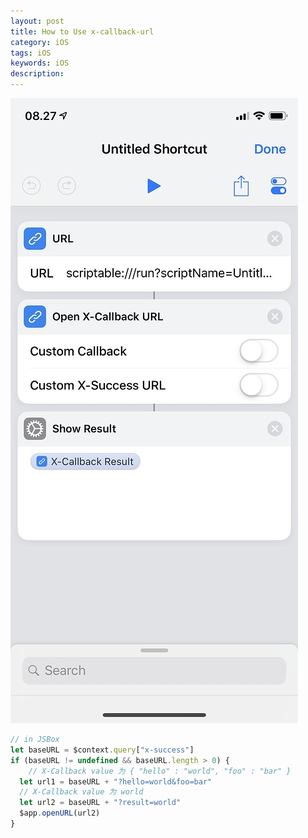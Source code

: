 ```yaml
---  
layout: post  
title: How to Use x-callback-url 
category: iOS  
tags: iOS  
keywords: iOS  
description: 
---  
```


![](/assets/postAssets/2019/15627256600441.jpg)


```js  
// in JSBox
let baseURL = $context.query["x-success"]
if (baseURL != undefined && baseURL.length > 0) {
	// X-Callback value 为 { "hello" : "world", "foo" : "bar" }
  let url1 = baseURL + "?hello=world&foo=bar"
  // X-Callback value 为 world
  let url2 = baseURL + "?result=world"
  $app.openURL(url2)
}
```  